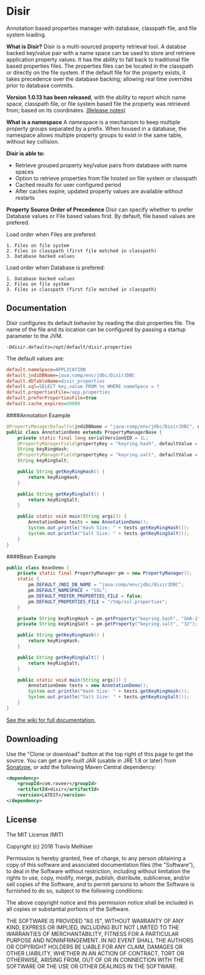 # Disir

Annotation based properties manager with database, classpath file, and file system loading.

**What is Disir?** Disir is a multi-sourced property retrieval tool.  A databse backed key/value pair with a name space can be used to store and retrieve application property values.  It has the ability to fall back to traditional file based properties files.  The properties files can be located in the classpath or directly on the file system.  If the default file for the property exists, it takes precedence over the database backing; allowing real time overrides prior to database commits.

**Version 1.0.13 has been released**, with the ability to report which name space, classpath file, or file system based file the property was retrieved from; based on its coordinates. [(Release notes)](https://github.com/tmelhiser/disir/releases/tag/disir-1.0.13)

**What is a namespace** A namespace is a mechanism to keep multiple property groups separated by a prefix.  When housed in a database, the namespace allows multiple property groups to exist in the same table, without key collision.

**Disir is able to:**

* Retrieve grouped property key/value pairs from database with name spaces
* Option to retrieve properties from file hosted on file system or classpath
* Cached results for user configured period
* After caches expire, updated property values are available without restarts

**Property Source Order of Precedence** Disir can specify whether to prefer Database values or File based values first.  By default, file based values are prefered.

Load order when Files are prefered:
```
1. Files on file system
2. Files in classpath (first file matched in classpath)
3. Database backed values
```
Load order when Database is prefered:
```
1. Database backed values
2. Files on file system
3. Files in classpath (first file matched in classpath)
```
## Documentation
Disir configures its default behavior by reading the disir.properties file.  The name of the file and its location can be configured by passing a startup parameter to the JVM.
```
-Ddisir.defaults=/opt/default/disir.properties
```
The default values are:
```ini
default.nameSpace=APPLICATION
default.jndiDBName=java:comp/env/jdbc/DisirJDBC
default.dbTableName=disir_properties
default.sql=SELECT key,value FROM %s WHERE nameSpace = ?
default.propertiesFile=/app.properties
default.preferPropertiesFile=true
default.cache_expires=60000
```

####Annotation Example
```java
@PropertyManagerDefaults(jndiDBName = "java:comp/env/jdbc/DisirJDBC", nameSpace = "SSL", preferPropertiesFile = "false", propertiesFile = "/tmp/ssl.properties")
public class AnnotationDemo extends PropertyManagerBase {
	private static final long serialVersionUID = 1L;
	@PropertyManagerField(propertyKey = "keyring.hash", defaultValue = "SHA-256")
	String keyRingHash;
	@PropertyManagerField(propertyKey = "keyring.salt", defaultValue = "128")
	String keyRingSalt;

	public String getKeyRingHash() {
		return keyRingHash;
	}

	public String getKeyRingSalt() {
		return keyRingSalt;
	}

	public static void main(String args[]) {
		AnnotationDemo tests = new AnnotationDemo();
		System.out.println("Hash Size: " + tests.getKeyRingHash());
		System.out.println("Salt Size: " + tests.getKeyRingSalt());
	}
}
```
####Bean Example
```java
public class BeanDemo {
	private static final PropertyManager pm = new PropertyManager();
	static {
		pm.DEFAULT_JNDI_DB_NAME = "java:comp/env/jdbc/DisirJDBC";
		pm.DEFAULT_NAMESPACE = "SSL";
		pm.DEFAULT_PREFER_PROPERTIES_FILE = false;
		pm.DEFAULT_PROPERTIES_FILE = "/tmp/ssl.properties";
	}

	private String keyRingHash = pm.getProperty("keyring.hash", "SHA-1");
	private String keyRingSalt = pm.getProperty("keyring.salt", "32");

	public String getKeyRingHash() {
		return keyRingHash;
	}

	public String getKeyRingSalt() {
		return keyRingSalt;
	}

	public static void main(String args[]) {
		AnnotationDemo tests = new AnnotationDemo();
		System.out.println("Hash Size: " + tests.getKeyRingHash());
		System.out.println("Salt Size: " + tests.getKeyRingSalt());
	}
}
```
[See the wiki for full documentation.](https://github.com/tmelhiser/disir/wiki)

## Downloading

Use the "Clone or download" button at the top right of this page to get the source. You can get a pre-built JAR (usable in JRE 1.8 or later) from [Sonatype](https://oss.sonatype.org/#nexus-search;quick~disir), or add the following Maven Central dependency:

```xml
<dependency>
    <groupId>com.raveer</groupId>
    <artifactId>disir</artifactId>
    <version>LATEST</version>
</dependency>
```

## License

The MIT License (MIT)

Copyright (c) 2016 Travis Melhiser
 
Permission is hereby granted, free of charge, to any person obtaining a copy of this software and associated documentation files (the "Software"), to deal in the Software without restriction, including without limitation the rights to use, copy, modify, merge, publish, distribute, sublicense, and/or sell copies of the Software, and to permit persons to whom the Software is furnished to do so, subject to the following conditions:
 
The above copyright notice and this permission notice shall be included in all copies or substantial portions of the Software.
 
THE SOFTWARE IS PROVIDED "AS IS", WITHOUT WARRANTY OF ANY KIND, EXPRESS OR IMPLIED, INCLUDING BUT NOT LIMITED TO THE WARRANTIES OF MERCHANTABILITY, FITNESS FOR A PARTICULAR PURPOSE AND NONINFRINGEMENT. IN NO EVENT SHALL THE AUTHORS OR COPYRIGHT HOLDERS BE LIABLE FOR ANY CLAIM, DAMAGES OR OTHER LIABILITY, WHETHER IN AN ACTION OF CONTRACT, TORT OR OTHERWISE, ARISING FROM, OUT OF OR IN CONNECTION WITH THE SOFTWARE OR THE USE OR OTHER DEALINGS IN THE SOFTWARE.
